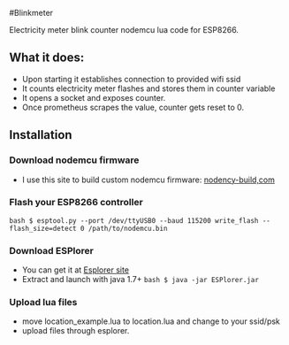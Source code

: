 #Blinkmeter

Electricity meter blink counter nodemcu lua code for ESP8266.

## What it does:
- Upon starting it establishes connection to provided wifi ssid
- It counts electricity meter flashes and stores them in counter variable
- It opens a socket and exposes counter.
- Once prometheus scrapes the value, counter gets reset to 0.

## Installation

### Download nodemcu firmware
- I use this site to build custom nodemcu firmware: [nodency-build,com](https://nodemcu-build.com)

### Flash your ESP8266 controller
```bash $ esptool.py --port /dev/ttyUSB0 --baud 115200 write_flash --flash_size=detect 0 /path/to/nodemcu.bin ```

### Download ESPlorer
- You can get it at [Esplorer site](https://esp8266.ru/esplorer/)
- Extract and launch with java 1.7+ ```bash $ java -jar ESPlorer.jar```

### Upload lua files
- move location_example.lua to location.lua and change to your ssid/psk
- upload files through esplorer.
